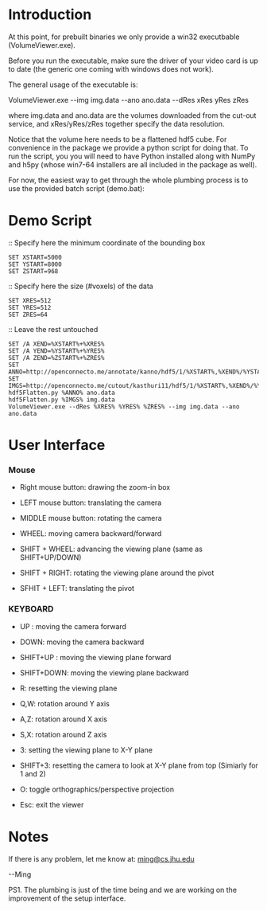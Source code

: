 Introduction
============

At this point, for prebuilt binaries we only provide a win32 executbable
(VolumeViewer.exe).

Before you run the executable, make sure the driver of your video card is 
up to date (the generic one coming with windows does not work).

The general usage of the executable is:

VolumeViewer.exe --img img.data --ano ano.data --dRes xRes yRes zRes

where img.data and ano.data are the volumes downloaded from the cut-out service,
and xRes/yRes/zRes together specify the data resolution.

Notice that the volume here needs to be a flattened hdf5 cube. For convenience
in the package we provide a python script for doing that. To run the script, you
you will need to have Python installed along with NumPy and h5py (whose win7-64
installers are all included in the package as well). 

For now, the easiest way to get through the whole plumbing process is to use 
the provided batch script (demo.bat):

Demo Script
===========

:: Specify here the minimum coordinate of the bounding box

    SET XSTART=5000
    SET YSTART=8000
    SET ZSTART=968

:: Specify here the size (#voxels) of the data

    SET XRES=512
    SET YRES=512
    SET ZRES=64

:: Leave the rest untouched

    SET /A XEND=%XSTART%+%XRES%
    SET /A YEND=%YSTART%+%YRES%
    SET /A ZEND=%ZSTART%+%ZRES%
    SET ANNO=http://openconnecto.me/annotate/kanno/hdf5/1/%XSTART%,%XEND%/%YSTART%,%YEND%/%ZSTART%,%ZEND%/
    SET IMGS=http://openconnecto.me/cutout/kasthuri11/hdf5/1/%XSTART%,%XEND%/%YSTART%,%YEND%/%ZSTART%,%ZEND%/
    hdf5Flatten.py %ANNO% ano.data
    hdf5Flatten.py %IMGS% img.data
    VolumeViewer.exe --dRes %XRES% %YRES% %ZRES% --img img.data --ano ano.data


User Interface
==============

### Mouse


* Right  mouse button: drawing the zoom-in box
* LEFT   mouse button: translating the camera
* MIDDLE mouse button: rotating the camera

* WHEEL: moving camera backward/forward

* SHIFT + WHEEL: advancing the viewing plane (same as SHIFT+UP/DOWN)
* SHIFT + RIGHT: rotating the viewing plane around the pivot
* SFHIT + LEFT:  translating the pivot


### KEYBOARD

* UP  : moving the camera forward
* DOWN: moving the camera backward
* SHIFT+UP  : moving the viewing plane forward
* SHIFT+DOWN: moving the viewing plane backward

* R: resetting the viewing plane

* Q,W: rotation around Y axis
* A,Z: rotation around X axis
* S,X: rotation around Z axis

* 3: setting the viewing plane to X-Y plane 
* SHIFT+3: resetting the camera to look at X-Y plane from top
(Simiarly for 1 and 2)

* O: toggle orthographics/perspective projection
* Esc: exit the viewer


Notes
=====


If there is any problem, let me know at: ming@cs.jhu.edu

--Ming


PS1. The plumbing is just of the time being and we are working on the improvement 
of the setup interface.
